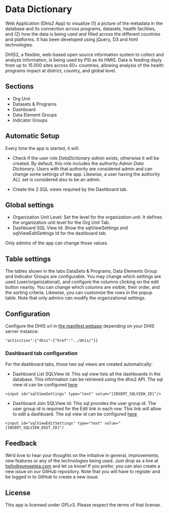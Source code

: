 # Data Dictionary

Web Application (Dhis2 App) to visualize (1) a picture of the metadata in the database and its connection across programs, datasets, health facilities, and (2) how the data is being used and filled across the different countries and platforms. It has been developed using jQuery, D3 and html technologies.

DHIS2, a flexible, web-based open source information system to collect and analyze information, is being used by PSI as its HMIS. Data is feeding dayly from up to 15.000 sites across 60+ countries, allowing analysis of the health programs impact at district, country, and global level. 

## Sections

* Org Unit
* Datasets & Programs
* Dashboard
* Data Element Groups
* Indicator Groups

## Automatic Setup

Every time the app is started, it will:

* Check if the user role _DataDictionary admin_ exists, otherwise it will be created. By default, this role includes the authority _Admin Data Dictionary_. Users with that authority are considered admin and can change some settings of the app. Likewise, a user having the authority _ALL_ set is considered also to be an admin.

* Create the 2 SQL views required by the Dashboard tab. 

## Global settings

 * Organization Unit Level: Set the level for the organization unit. It defines the organization unit level for the Org Unit Tab.
 * Dashboard SQL View Id: Show the sqlViewSettings and sqlViewEditSettings Id for the dashboard tab. 
 
Only admins of the app can change those values.
 
## Table settings

The tables shown in the tabs DataSets & Programs, Data Elements Group and Indicator Groups are configurable. You may change which settings are used (user/organizational), and configure the columns clicking on the edit button nearby. You can change which columns are visible, their order, and the sorting criteria. Likewise, you can customize the rows in the popup table. Note that only admins can modify the organizational settings. 

## Configuration
Configure the DHIS url in [the manifest.webapp](manifest.webapp#L7) depending on your DHIS server instance:
```
"activities":{"dhis":{"href":"../dhis/"}}
```

### Dashboard tab configuration

For the dashboard tabs, those two sql views are created automatically:

- Dashboard List SQLView Id: This sql view lists all the dashboards in the database. This information can be retrieved using the dhis2 API. The sql view id can be configured [here](index.html#L98)
```
<input id="sqlViewSettings" type="text" value="[INSERT_SQLVIEW_ID]"/>
```

- Dashboard Join SQLView Id: This sql provides the user group id. The user group id is required for the Edit link in each row. This link will allow to edit a dashboard. The sql view id can be configured [here](index.html#L101)
```
<input id="sqlViewEditSettings" type="text" value="[INSERT_SQLVIEW_EDIT_ID]"/
```

## Feedback

We’d love to hear your thoughts on the initiative in general, improvements, new features or any of the technologies being used. Just drop as a line at <a href="hello@eyeseetea.com">hello@eyeseetea.com</a> and let us know! If you prefer, you can also create a new issue on our GitHub repository. Note that you will have to register and be logged in to GitHub to create a new issue.

## License

This app is licensed under GPLv3. Please respect the terms of that license.
